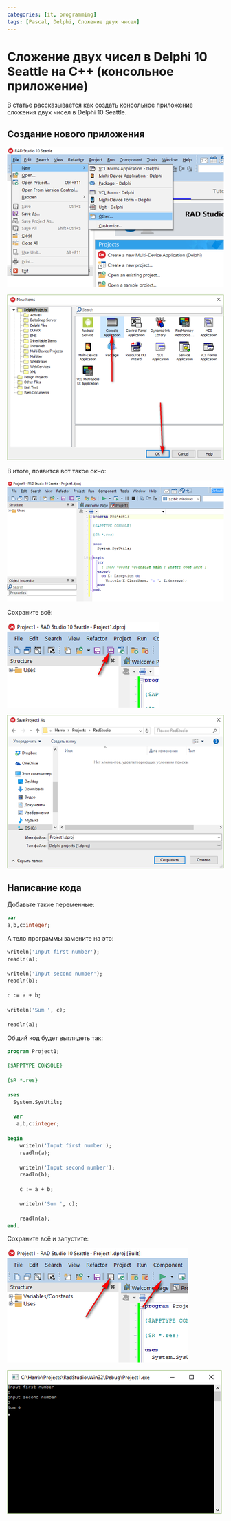 ```yaml
---
categories: [it, programming]
tags: [Pascal, Delphi, Сложение двух чисел]
---
```


# Сложение двух чисел в Delphi 10 Seattle на C++ (консольное приложение)

В статье рассказывается как создать консольное приложение сложения двух чисел в Delphi 10 Seattle.

## Создание нового приложения

![Создание нового проекта](img/new-project_01.png)

![Выбор консольного типа проекта](img/new-project_02.png)

В итоге, появится вот такое окно:

![Созданный проект](img/new-project_03.png)

Сохраните всё:

![Сохранение проекта](img/new-project_04.png)

![Сохранение файла проекта](img/new-project_05.png)

## Написание кода

Добавьте такие переменные:

```pascal
var
a,b,c:integer;
```

А тело программы замените на это:

```pascal
writeln('Input first number');
readln(a);

writeln('Input second number');
readln(b);

c := a + b;

writeln('Sum ', c);

readln(a);
```

Общий код будет выглядеть так:

```pascal
program Project1;

{$APPTYPE CONSOLE}

{$R *.res}

uses
  System.SysUtils;

  var
   a,b,c:integer;

begin
    writeln('Input first number');
    readln(a);

    writeln('Input second number');
    readln(b);

    c := a + b;

    writeln('Sum ', c);

    readln(a);
end.
```

Сохраните всё и запустите:

![Запуск приложения](img/run.png)

![Результат выполненной программы](img/result.png)

